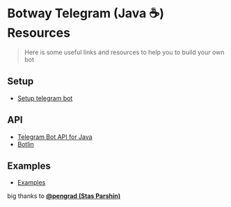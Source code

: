 # Botway Telegram (Java ☕) Resources

> Here is some useful links and resources to help you to build your own bot

## Setup

- [Setup telegram bot](https://github.com/abdfnx/botway/discussions/5)

## API

- [Telegram Bot API for Java](https://github.com/pengrad/java-telegram-bot-api)
- [Botlin](https://github.com/abdfnx/botway/tree/main/packages/botlin)

## Examples

- [Examples](https://github.com/pengrad/java-telegram-bot-api/tree/master/sample)

big thanks to [**@pengrad (Stas Parshin)**](https://github.com/pengrad)
